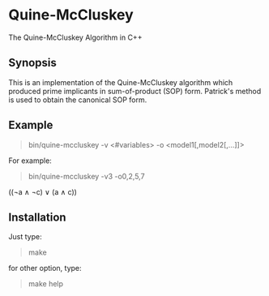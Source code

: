 # Quine-McCluskey
The Quine-McCluskey Algorithm in C++

## Synopsis

This is an implementation of the Quine-McCluskey algorithm which produced prime implicants in sum-of-product (SOP) form. Patrick's method is used to obtain the canonical SOP form.

## Example

> bin/quine-mccluskey -v <#variables> -o <model1[,model2[,...]]>

For example:
> bin/quine-mccluskey -v3 -o0,2,5,7

((¬a ∧ ¬c)  ∨  (a ∧ c))

## Installation

Just type:
> make

for other option, type:
> make help

